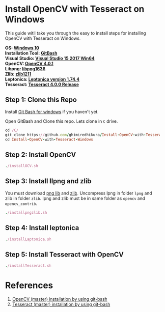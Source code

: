 # Install OpenCV with Tesseract on Windows

This guide witll take you through the easy to install steps for installing OpenCV with Tesseract on Windows.  

**OS:                [Windows 10](https://www.microsoft.com/en-us/software-download/windows10)**  
**Installation Tool: [GitBash](https://git-scm.com/download/win)**  
**Visual Studio:     [Visual Studio 15 2017 Win64](https://visualstudio.microsoft.com/thank-you-downloading-visual-studio/?sku=Community&rel=15)**  
**OpenCV:            [OpenCV 4.0.1](https://github.com/opencv/opencv/releases/tag/4.0.1)**  
**Libpng:            [libpng1636](https://sourceforge.net/projects/libpng/files/)**  
**Zlib:              [zlib1211](https://sourceforge.net/projects/libpng/files/zlib/1.2.11/)**  
**Leptonica:         [Leptonica version 1.74.4](https://github.com/DanBloomberg/leptonica/releases/tag/1.74.4)**  
**Tesseract:         [Tesseract 4.0.0 Release](https://github.com/tesseract-ocr/tesseract/releases/tag/4.0.0)**  

## Step 1: Clone this Repo
Install [Git Bash for windows](https://git-scm.com/download/win) if you haven't yet.  

Open GitBash and Clone this repo. Lets clone in `C` drive. 

```ruby
cd /C/
git clone https://github.com/ghimiredhikura/Install-OpenCV-with-Tesseract-Windows.git 
cd Install-OpenCV-with-Tesseract-Windows
```
## Step 2: Install OpenCV
```ruby
./installOCV.sh
```
## Step 3: Install llpng and zlib
You must download [png lib](https://sourceforge.net/projects/libpng/files/) and [zlib](https://sourceforge.net/projects/libpng/files/zlib/1.2.11/). Uncompress lpng in folder `lpng` and zlib in folder `zlib`. lpng and zlib must be in same folder as `opencv` and `opencv_contrib`. 

```ruby
./installpngzlib.sh
```
## Step 4: Install leptonica
```ruby 
./installLaptonica.sh
```

## Step 5: Install Tesseract with OpenCV
```ruby
./installTesseract.sh
```

# References
1. [OpenCV (master) installation by using git-bash](https://docs.opencv.org/master/d3/d52/tutorial_windows_install.html#tutorial_windows_gitbash_build)
2. [Tesseract (master) installation by using git-bash](https://docs.opencv.org/master/db/d4c/tutorial_install_tesseract.html)